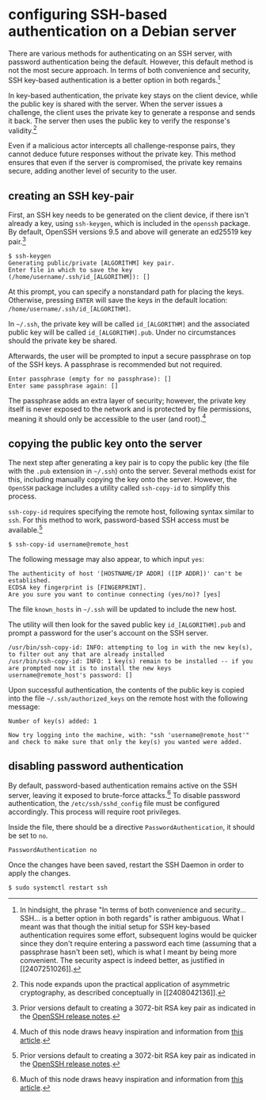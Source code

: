 # configuring SSH-based authentication on a Debian server
There are various methods for authenticating on an SSH server, with password authentication being the default. However, this default method is not the most secure approach. In terms of both convenience and security, SSH key-based authentication is a better option in both regards.[^1]

In key-based authentication, the private key stays on the client device, while the public key is shared with the server. When the server issues a challenge, the client uses the private key to generate a response and sends it back. The server then uses the public key to verify the response's validity.[^2]

Even if a malicious actor intercepts all challenge-response pairs, they cannot deduce future responses without the private key. This method ensures that even if the server is compromised, the private key remains secure, adding another level of security to the user.

## creating an SSH key-pair
First, an SSH key needs to be generated on the client device, if there isn't already a key, using `ssh-keygen`, which is included in the `openssh` package. By default, OpenSSH versions 9.5 and above will generate an ed25519 key pair.[^3]

```
$ ssh-keygen
Generating public/private [ALGORITHM] key pair.
Enter file in which to save the key (/home/username/.ssh/id_[ALGORITHM]): []
```

At this prompt, you can specify a nonstandard path for placing the keys. Otherwise, pressing `ENTER` will save the keys in the default location: `/home/username/.ssh/id_[ALGORITHM]`.

In `~/.ssh`, the private key will be called `id_[ALGORITHM]` and the associated public key will be called `id_[ALGORITHM].pub`. Under no circumstances should the private key be shared.

Afterwards, the user will be prompted to input a secure passphrase on top of the SSH keys. A passphrase is recommended but not required.

```
Enter passphrase (empty for no passphrase): []
Enter same passphrase again: []
```

The passphrase adds an extra layer of security; however, the private key itself is never exposed to the network and is protected by file permissions, meaning it should only be accessible to the user (and root).[^4]

## copying the public key onto the server
The next step after generating a key pair is to copy the public key (the file with the `.pub` extension in `~/.ssh`) onto the server. Several methods exist for this, including manually copying the key onto the server. However, the `OpenSSH` package includes a utility called `ssh-copy-id` to simplify this process.

`ssh-copy-id` requires specifying the remote host, following syntax similar to `ssh`. For this method to work, password-based SSH access must be available.[^3]

```
$ ssh-copy-id username@remote_host
```

The following message may also appear, to which input `yes`:

```
The authenticity of host '[HOSTNAME/IP ADDR] ([IP ADDR])' can't be established.
ECDSA key fingerprint is [FINGERPRINT].
Are you sure you want to continue connecting (yes/no)? [yes]
```

The file `known_hosts` in `~/.ssh` will be updated to include the new host.

The utility will then look for the saved public key `id_[ALGORITHM].pub` and prompt
a password for the user's account on the SSH server.

```
/usr/bin/ssh-copy-id: INFO: attempting to log in with the new key(s), to filter out any that are already installed
/usr/bin/ssh-copy-id: INFO: 1 key(s) remain to be installed -- if you are prompted now it is to install the new keys
username@remote_host's password: []
```

Upon successful authentication, the contents of the public key is copied into the file `~/.ssh/authorized_keys` on the remote host with the following message:

```
Number of key(s) added: 1

Now try logging into the machine, with: "ssh 'username@remote_host'"
and check to make sure that only the key(s) you wanted were added.
```

## disabling password authentication
By default, password-based authentication remains active on the SSH server, leaving it exposed to brute-force attacks.[^4] To disable password authentication, the `/etc/ssh/sshd_config` file must be configured accordingly. This process will require root privileges.

Inside the file, there should be a directive `PasswordAuthentication`, it should be set to `no`.

```
PasswordAuthentication no
```

Once the changes have been saved, restart the SSH Daemon in order to apply the changes.

```
$ sudo systemctl restart ssh
```

[^1]: In hindsight, the phrase "In terms of both convenience and security... SSH... is a better option in both regards" is rather ambiguous. What I meant was that though the initial setup for SSH key-based authentication requires some effort, subsequent logins would be quicker since they don't require entering a password each time (assuming that a passphrase hasn't been set), which is what I meant by being more convenient. The security aspect is indeed better, as justified in [[2407251026]].
[^2]: This node expands upon the practical application of asymmetric cryptography, as described conceptually in [[2408042136]].
[^3]: Prior versions default to creating a 3072-bit RSA key pair as indicated in the [OpenSSH release notes](https://www.openssh.com/releasenotes.html).
[^4]: Much of this node draws heavy inspiration and information from [this article](https://www.digitalocean.com/community/tutorials/how-to-configure-ssh-key-based-authentication-on-a-linux-server#step-4-disabling-password-authentication-on-your-server).
